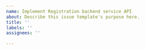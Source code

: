 ```yaml
---
name: Implement Registration backend service API
about: Describe this issue template's purpose here.
title: ''
labels: ''
assignees: ''

---
```




